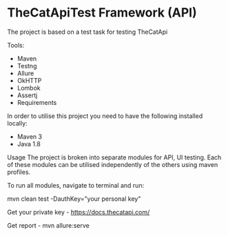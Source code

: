 # TheCatApiTest Framework (API)

The project is based on a test task for testing TheCatApi

Tools:
* Maven
* Testng
* Allure
* OkHTTP
* Lombok
* Assertj
* Requirements

In order to utilise this project you need to have the following installed locally:

* Maven 3
* Java 1.8


Usage
The project is broken into separate modules for API, UI testing. Each of these modules can be utilised independently of the others using maven profiles.

To run all modules, navigate to terminal and run:

mvn clean test -DauthKey="your personal key" 

Get your private key - https://docs.thecatapi.com/

Get report - mvn allure:serve 


